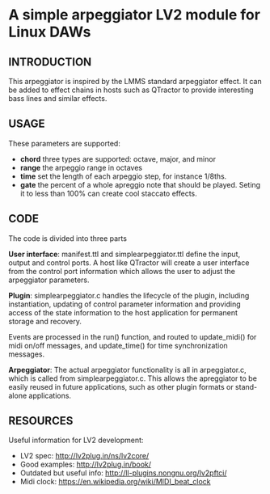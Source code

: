 A simple arpeggiator LV2 module for Linux DAWs
===

INTRODUCTION
------------

This arpeggiator is inspired by the LMMS standard arpeggiator effect. It can be added to effect chains in hosts such as QTractor to provide interesting bass lines and similar effects.

USAGE
-----

These parameters are supported:

* **chord** three types are supported: octave, major, and minor
* **range** the arpeggio range in octaves
* **time** set the length of each arpeggio step, for instance 1/8ths.
* **gate** the percent of a whole apreggio note that should be played. Seting it to less than 100% can create cool staccato effects.

CODE
----

The code is divided into three parts

**User interface**:
manifest.ttl and simplearpeggiator.ttl define the input, output
and control ports. A host like QTractor will create a user interface
from the control port information which allows the user to adjust
the arpeggiator parameters.

**Plugin**:
simplearpeggiator.c handles the lifecycle of the plugin, 
including instantiation, updating of control parameter information
and providing access of the state information to the host application
for permanent storage and recovery.

Events are processed in the run() function, and routed to
update_midi() for midi on/off messages, and update_time() for
time synchronization messages.

**Arpeggiator**:
The actual arpeggiator functionality is all in arpeggiator.c, which
is called from simplearpeggiator.c. This allows the apreggiator to
be easily reused in future applications, such as other plugin formats
or stand-alone applications.

RESOURCES
---------
Useful information for LV2 development:

* LV2 spec: http://lv2plug.in/ns/lv2core/
* Good examples: http://lv2plug.in/book/
* Outdated but useful info: http://ll-plugins.nongnu.org/lv2pftci/
* Midi clock: https://en.wikipedia.org/wiki/MIDI_beat_clock
